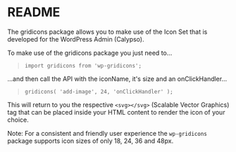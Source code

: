 # README
The gridicons package allows you to make use of the Icon Set that is developed for the WordPress Admin (Calypso).

To make use of the gridicons package you just need to...

> `import gridicons from 'wp-gridicons';`

...and then call the API with the iconName, it's size and an onClickHandler...

> `gridicons( 'add-image', 24, 'onClickHandler' );`

This will return to you the respective `<svg></svg>` (Scalable Vector Graphics) tag that can be placed inside your HTML content to render the icon of your choice.

Note: For a consistent and friendly user experience the `wp-gridicons` package supports icon sizes of only 18, 24, 36 and 48px.
